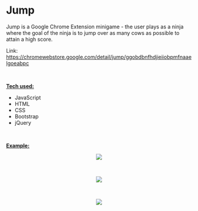 # Jump

Jump is a Google Chrome Extension minigame - the user plays as a ninja where the goal of the ninja is to jump over as many cows as possible to attain a high score.

Link: https://chromewebstore.google.com/detail/jump/ggobdbnfhdjieiiobpmfnaaelgoeabpc

<br>

<b><ins>Tech used:</ins></b>
* JavaScript
* HTML
* CSS
* Bootstrap
* jQuery

<br>

<b><ins>Example:</ins></b>

<p align="center">
  <img src="https://github.com/bensadel/jump/assets/95494769/f112cea5-030c-4b5b-a8c1-ad247b318aad">
</p>
<br>
<p align="center">
  <img src="https://github.com/bensadel/jump/assets/95494769/7e3b2e77-096d-4dfc-83d1-f51ccbadc212">
</p>
<br>
<p align="center">
  <img src="https://github.com/bensadel/jump/assets/95494769/2de97949-dd39-40fb-bf3f-fa442d0dd719">
</p>

